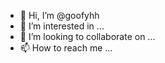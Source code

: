 - 👋 Hi, I’m @goofyhh
- 👀 I’m interested in ...
- 💞️ I’m looking to collaborate on ...
- 📫 How to reach me ...

<!---
goofyhh/goofyhh is a ✨ special ✨ repository because its `README.md` (this file) appears on your GitHub profile.
You can click the Preview link to take a look at your changes.
--->
